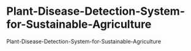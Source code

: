 # Plant-Disease-Detection-System-for-Sustainable-Agriculture
Plant-Disease-Detection-System-for-Sustainable-Agriculture
